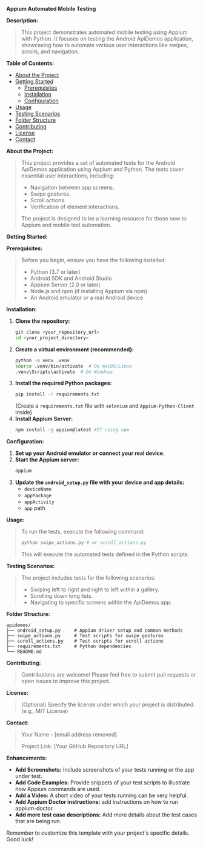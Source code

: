 **Appium Automated Mobile Testing** 

**Description:**

> This project demonstrates automated mobile testing using Appium with Python. It focuses on testing the Android ApiDemos application, showcasing how to automate various user interactions like swipes, scrolls, and navigation.

**Table of Contents:**

* [About the Project](#about-the-project)
* [Getting Started](#getting-started)
    * [Prerequisites](#prerequisites)
    * [Installation](#installation)
    * [Configuration](#configuration)
* [Usage](#usage)
* [Testing Scenarios](#testing-scenarios)
* [Folder Structure](#folder-structure)
* [Contributing](#contributing)
* [License](#license)
* [Contact](#contact)

**About the Project:**

> This project provides a set of automated tests for the Android ApiDemos application using Appium and Python. The tests cover essential user interactions, including:
>
> * Navigation between app screens.
> * Swipe gestures.
> * Scroll actions.
> * Verification of element interactions.
>
> The project is designed to be a learning resource for those new to Appium and mobile test automation.

**Getting Started:**

**Prerequisites:**

> Before you begin, ensure you have the following installed:
>
> * Python (3.7 or later)
> * Android SDK and Android Studio
> * Appium Server (2.0 or later)
> * Node.js and npm (if installing Appium via npm)
> * An Android emulator or a real Android device

**Installation:**

1.  **Clone the repository:**
    ```bash
    git clone <your_repository_url>
    cd <your_project_directory>
    ```
2.  **Create a virtual environment (recommended):**
    ```bash
    python -m venv .venv
    source .venv/bin/activate  # On macOS/Linux
    .venv\Scripts\activate  # On Windows
    ```
3.  **Install the required Python packages:**
    ```bash
    pip install -r requirements.txt
    ```
    (Create a `requirements.txt` file with `selenium` and `Appium-Python-Client` inside)
4.  **Install Appium Server:**
    ```bash
    npm install -g appium@latest #If using npm
    ```

**Configuration:**

1.  **Set up your Android emulator or connect your real device.**
2.  **Start the Appium server:**
    ```bash
    appium
    ```
3.  **Update the `android_setup.py` file with your device and app details:**
    * `deviceName`
    * `appPackage`
    * `appActivity`
    * `app` path

**Usage:**

> To run the tests, execute the following command:
>
> ```bash
> python swipe_actions.py # or scroll_actions.py
> ```
>
> This will execute the automated tests defined in the Python scripts.

**Testing Scenarios:**

> The project includes tests for the following scenarios:
>
> * Swiping left to right and right to left within a gallery.
> * Scrolling down long lists.
> * Navigating to specific screens within the ApiDemos app.

**Folder Structure:**

```
apidemos/
├── android_setup.py     # Appium driver setup and common methods
├── swipe_actions.py     # Test scripts for swipe gestures
├── scroll_actions.py    # Test scripts for scroll actions
├── requirements.txt     # Python dependencies
└── README.md
```

**Contributing:**

> Contributions are welcome! Please feel free to submit pull requests or open issues to improve this project.

**License:**

> (Optional) Specify the license under which your project is distributed. (e.g., MIT License)

**Contact:**

> Your Name - [email address removed]
>
> Project Link: [Your GitHub Repository URL]

**Enhancements:**

* **Add Screenshots:** Include screenshots of your tests running or the app under test.
* **Add Code Examples:** Provide snippets of your test scripts to illustrate how Appium commands are used.
* **Add a Video:** A short video of your tests running can be very helpful.
* **Add Appium Doctor instructions:** add instructions on how to run appium-doctor.
* **Add more test case descriptions:** Add more details about the test cases that are being run.

Remember to customize this template with your project's specific details. Good luck!
